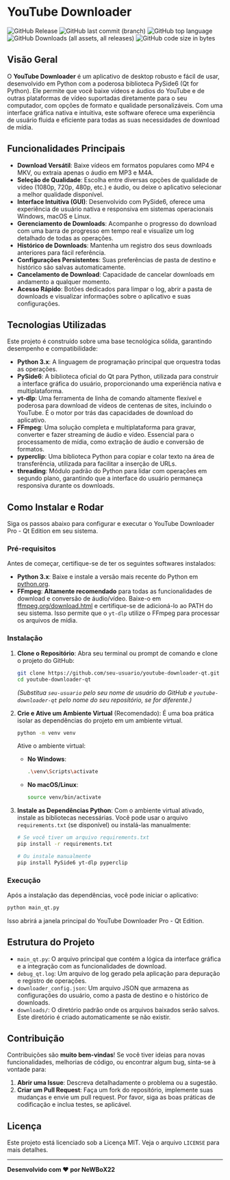 # YouTube Downloader

![GitHub Release](https://img.shields.io/github/v/release/NeWBoX22/yt-downloader) ![GitHub last commit (branch)](https://img.shields.io/github/last-commit/NeWBoX22/yt-downloader/main) ![GitHub top language](https://img.shields.io/github/languages/top/NeWBoX22/yt-downloader) ![GitHub Downloads (all assets, all releases)](https://img.shields.io/github/downloads/NeWBoX22/yt-downloader/total) 
![GitHub code size in bytes](https://img.shields.io/github/languages/code-size/NeWBoX22/yt-downloader)






## Visão Geral

O **YouTube Downloader** é um aplicativo de desktop robusto e fácil de usar, desenvolvido em Python com a poderosa biblioteca PySide6 (Qt for Python). Ele permite que você baixe vídeos e áudios do YouTube e de outras plataformas de vídeo suportadas diretamente para o seu computador, com opções de formato e qualidade personalizáveis. Com uma interface gráfica nativa e intuitiva, este software oferece uma experiência de usuário fluida e eficiente para todas as suas necessidades de download de mídia.

## Funcionalidades Principais

- **Download Versátil**: Baixe vídeos em formatos populares como MP4 e MKV, ou extraia apenas o áudio em MP3 e M4A.
- **Seleção de Qualidade**: Escolha entre diversas opções de qualidade de vídeo (1080p, 720p, 480p, etc.) e áudio, ou deixe o aplicativo selecionar a melhor qualidade disponível.
- **Interface Intuitiva (GUI)**: Desenvolvido com PySide6, oferece uma experiência de usuário nativa e responsiva em sistemas operacionais Windows, macOS e Linux.
- **Gerenciamento de Downloads**: Acompanhe o progresso do download com uma barra de progresso em tempo real e visualize um log detalhado de todas as operações.
- **Histórico de Downloads**: Mantenha um registro dos seus downloads anteriores para fácil referência.
- **Configurações Persistentes**: Suas preferências de pasta de destino e histórico são salvas automaticamente.
- **Cancelamento de Download**: Capacidade de cancelar downloads em andamento a qualquer momento.
- **Acesso Rápido**: Botões dedicados para limpar o log, abrir a pasta de downloads e visualizar informações sobre o aplicativo e suas configurações.

## Tecnologias Utilizadas

Este projeto é construído sobre uma base tecnológica sólida, garantindo desempenho e compatibilidade:

- **Python 3.x**: A linguagem de programação principal que orquestra todas as operações.
- **PySide6**: A biblioteca oficial do Qt para Python, utilizada para construir a interface gráfica do usuário, proporcionando uma experiência nativa e multiplataforma.
- **yt-dlp**: Uma ferramenta de linha de comando altamente flexível e poderosa para download de vídeos de centenas de sites, incluindo o YouTube. É o motor por trás das capacidades de download do aplicativo.
- **FFmpeg**: Uma solução completa e multiplataforma para gravar, converter e fazer streaming de áudio e vídeo. Essencial para o processamento de mídia, como extração de áudio e conversão de formatos.
- **pyperclip**: Uma biblioteca Python para copiar e colar texto na área de transferência, utilizada para facilitar a inserção de URLs.
- **threading**: Módulo padrão do Python para lidar com operações em segundo plano, garantindo que a interface do usuário permaneça responsiva durante os downloads.

## Como Instalar e Rodar

Siga os passos abaixo para configurar e executar o YouTube Downloader Pro - Qt Edition em seu sistema.

### Pré-requisitos

Antes de começar, certifique-se de ter os seguintes softwares instalados:

- **Python 3.x**: Baixe e instale a versão mais recente do Python em [python.org](https://www.python.org/downloads/).
- **FFmpeg**: **Altamente recomendado** para todas as funcionalidades de download e conversão de áudio/vídeo. Baixe-o em [ffmpeg.org/download.html](https://ffmpeg.org/download.html) e certifique-se de adicioná-lo ao PATH do seu sistema. Isso permite que o `yt-dlp` utilize o FFmpeg para processar os arquivos de mídia.

### Instalação

1. **Clone o Repositório**:
   Abra seu terminal ou prompt de comando e clone o projeto do GitHub:
   ```bash
   git clone https://github.com/seu-usuario/youtube-downloader-qt.git
   cd youtube-downloader-qt
   ```
   *(Substitua `seu-usuario` pelo seu nome de usuário do GitHub e `youtube-downloader-qt` pelo nome do seu repositório, se for diferente.)*

2. **Crie e Ative um Ambiente Virtual** (Recomendado):
   É uma boa prática isolar as dependências do projeto em um ambiente virtual.
   ```bash
   python -m venv venv
   ```
   Ative o ambiente virtual:
   - **No Windows**:
     ```bash
     .\venv\Scripts\activate
     ```
   - **No macOS/Linux**:
     ```bash
     source venv/bin/activate
     ```

3. **Instale as Dependências Python**:
   Com o ambiente virtual ativado, instale as bibliotecas necessárias. Você pode usar o arquivo `requirements.txt` (se disponível) ou instalá-las manualmente:
   ```bash
   # Se você tiver um arquivo requirements.txt
   pip install -r requirements.txt
   
   # Ou instale manualmente
   pip install PySide6 yt-dlp pyperclip
   ```

### Execução

Após a instalação das dependências, você pode iniciar o aplicativo:

```bash
python main_qt.py
```

Isso abrirá a janela principal do YouTube Downloader Pro - Qt Edition.

## Estrutura do Projeto

- `main_qt.py`: O arquivo principal que contém a lógica da interface gráfica e a integração com as funcionalidades de download.
- `debug_qt.log`: Um arquivo de log gerado pela aplicação para depuração e registro de operações.
- `downloader_config.json`: Um arquivo JSON que armazena as configurações do usuário, como a pasta de destino e o histórico de downloads.
- `downloads/`: O diretório padrão onde os arquivos baixados serão salvos. Este diretório é criado automaticamente se não existir.

## Contribuição

Contribuições são **muito bem-vindas**! Se você tiver ideias para novas funcionalidades, melhorias de código, ou encontrar algum bug, sinta-se à vontade para:

1.  **Abrir uma Issue**: Descreva detalhadamente o problema ou a sugestão.
2.  **Criar um Pull Request**: Faça um fork do repositório, implemente suas mudanças e envie um pull request. Por favor, siga as boas práticas de codificação e inclua testes, se aplicável.

## Licença

Este projeto está licenciado sob a Licença MIT. Veja o arquivo `LICENSE` para mais detalhes.

---

**Desenvolvido com ❤️ por NeWBoX22**


